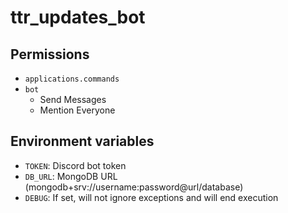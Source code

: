 # ttr_updates_bot

## Permissions

- `applications.commands`
- `bot`
  - Send Messages
  - Mention Everyone

## Environment variables
- `TOKEN`: Discord bot token
- `DB_URL`: MongoDB URL (mongodb+srv://username:password@url/database)
- `DEBUG`: If set, will not ignore exceptions and will end execution
